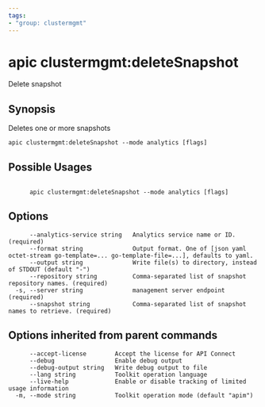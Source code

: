 ```yaml
---
tags:
- "group: clustermgmt"
---
```

# apic clustermgmt:deleteSnapshot

Delete snapshot

## Synopsis

Deletes one or more snapshots

```
apic clustermgmt:deleteSnapshot --mode analytics [flags]
```

## Possible Usages

```

      apic clustermgmt:deleteSnapshot --mode analytics [flags]

```

## Options

```
      --analytics-service string   Analytics service name or ID. (required)
      --format string              Output format. One of [json yaml octet-stream go-template=... go-template-file=...], defaults to yaml.
      --output string              Write file(s) to directory, instead of STDOUT (default "-")
      --repository string          Comma-separated list of snapshot repository names. (required)
  -s, --server string              management server endpoint (required)
      --snapshot string            Comma-separated list of snapshot names to retrieve. (required)
```

## Options inherited from parent commands

```
      --accept-license        Accept the license for API Connect
      --debug                 Enable debug output
      --debug-output string   Write debug output to file
      --lang string           Toolkit operation language
      --live-help             Enable or disable tracking of limited usage information
  -m, --mode string           Toolkit operation mode (default "apim")
```
